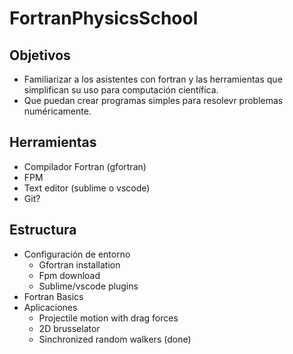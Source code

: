 # FortranPhysicsSchool

## Objetivos

- Familiarizar a los asistentes con fortran y las herramientas que simplifican su uso para computación científica.
- Que puedan crear programas simples para resolevr problemas numéricamente.

## Herramientas

- Compilador Fortran (gfortran)
- FPM
- Text editor (sublime o vscode)
- Git?

## Estructura

- Configuración de entorno
    - Gfortran installation
    - Fpm download
    - Sublime/vscode plugins
- Fortran Basics
- Aplicaciones
    - Projectile motion with drag forces
    - 2D brusselator
    - Sinchronized random walkers (done)